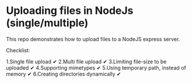 # Uploading files in NodeJs (single/multiple)

This repo demonstrates how to upload files to a NodeJS express server.

Checklist:

1.Single file upload ✔
2.Multi file upload ✔
3.Limiting file-size to be uploaded ✔
4.Supporting mimetypes ✔
5.Using temporary path, instead of memory ✔
6.Creating directories dynamically ✔
